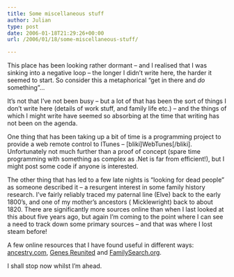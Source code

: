 ```yaml
---
title: Some miscellaneous stuff
author: Julian
type: post
date: 2006-01-18T21:29:26+00:00
url: /2006/01/18/some-miscellaneous-stuff/

---
```

This place has been looking rather dormant &#8211; and I realised that I was sinking into a negative loop &#8211; the longer I didn&#8217;t write here, the harder it seemed to start. So consider this a metaphorical &#8220;get in there and _do_ something&#8221;&#8230;

It&#8217;s not that I&#8217;ve not been busy &#8211; but a lot of that has been the sort of things I don&#8217;t write here (details of work stuff, and family life etc.) &#8211; and the things of which I might write have seemed so absorbing at the time that writing has not been on the agenda.

One thing that has been taking up a bit of time is a programming project to provide a web remote control to ITunes &#8211; [bliki]WebTunes[/bliki]. Unfortunately not much further than a proof of concept (spare time programming with something as complex as .Net is far from efficient!), but I might post some code if anyone is interested.

The other thing that has led to a few late nights is &#8220;looking for dead people&#8221; as someone described it &#8211; a resurgent interest in some family history research. I&#8217;ve fairly reliably traced my paternal line (Elve) back to the early 1800&#8217;s, and one of my mother&#8217;s ancestors ( Micklewright) back to about 1820. There are significantly more sources online than when I last looked at this about five years ago, but again I&#8217;m coming to the point where I can see a need to track down some primary sources &#8211; and that was where I lost steam before!

A few online resources that I have found useful in different ways: [ancestry.com][1], [Genes Reunited][2] and [FamilySearch.org][3].

I shall stop now whilst I&#8217;m ahead.

 [1]: https://www.ancestry.com/
 [2]: https://www.genesreunited.com/
 [3]: https://www.familysearch.org/
